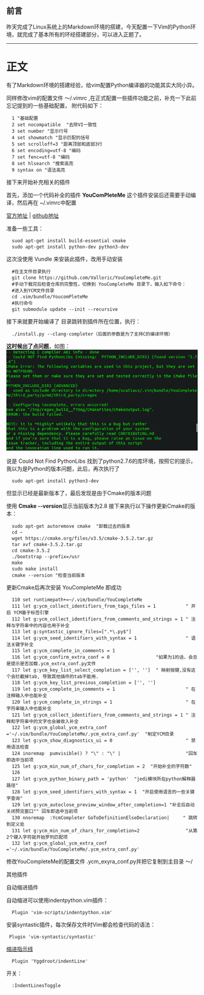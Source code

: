 ## 前言
昨天完成了Linux系统上的Markdown环境的搭建，今天配置一下Vim的Python环境，就完成了基本所有的环经搭建部分，可以进入正题了。

---
# 正文
有了Markdown环境的搭建经验，给vim配置Python编译器的功能其实大同小异。

同样修改vim的配置文件 ～/.vimrc ,在正式配置一些插件功能之前，补充一下此前忘记提到的一些基础配置，
附代码如下：

      1 "基础配置
      2 set nocompatible  "去除VI一致性
      3 set number "显示行号       
      4 set showmatch "显示匹配的括号
      5 set scrolloff=3 "距离顶部和底部3行
      6 set encoding=utf-8 "编码   
      7 set fenc=utf-8 "编码       
      8 set hlsearch "搜索高亮     
      9 syntax on "语法高亮  

接下来开始补充相关的插件

首先，添加一个代码补全的插件  **YouComPleteMe**
这个插件安装后还需要手动编译，然后再在  ~/.vimrc中配置

[官方地址](http://valloric.github.io/YouCompleteMe/)     |      [github地址](https://github.com/Valloric/YouCompleteMe)

准备一些工具：

      suod apt-get install build-essential cmake
      sudo apt-get install python-dev python3-dev

这次没使用 Vundle 来安装此插件，改用手动安装

      #在主文件目录执行
      git clone https://github.com/Valloric/YouCompleteMe.git
      #手动下载完后检查仓库的完整性，切换到 YouCompleteMe 目录下，输入如下命令：
      #进入到YCM文件目录
      cd .vim/bundle/YoucomPleteMe 
      #执行命令
      git submodule update --init --recursive

接下来就要开始编译了
目录跳转到插件所在位置，执行：

      ./install.py --clang-completer（后面的参数是为了支持C的编译环境）

**这时候出了点问题**，如图：![](../img/python_env/complete_error.png)

说是 Could Not Find PythonLibs 找到了python2.7.6的库环境，按照它的提示，我以为是Python的版本问题，此后，再次执行了
  
      sudo apt-get install python3-dev

但显示已经是最新版本了，最后发现是由于Cmake的版本问题

使用 **Cmake --version**显示当前版本为2.8
接下来执行以下操作更新Cmake的版本：

      sudo apt-get autoremove cmake  "卸载过去的版本
      cd ~
      wget https://cmake.org/files/v3.5/cmake-3.5.2.tar.gz
      tar xvf cmake-3.5.2.tar.gz
      cd cmake-3.5.2
      ./bootstrap --prefix=/usr
      make
      sudo make install
      cmake --version "检查当前版本


更新Cmake后再次安装 YouCompleteMe 即成功

      110 set runtimepath+=~/.vim/bundle/YouCompleteMe
      111 let g:ycm_collect_identifiers_from_tags_files = 1           " 开启 YCM基于标签引擎  
      112 let g:ycm_collect_identifiers_from_comments_and_strings = 1 " 注释与字符串中的内容也用于补全  
      113 let g:syntastic_ignore_files=[".*\.py$"]
      114 let g:ycm_seed_identifiers_with_syntax = 1                  " 语法关键字补全  
      115 let g:ycm_complete_in_comments = 1
      116 let g:ycm_confirm_extra_conf = 0                 "如果为1的话，会总是提示是否加载.ycm_extra_conf.py文件  
      117 let g:ycm_key_list_select_completion = ['', '']  " 映射按键,没有这个会拦截掉tab, 导致其他插件的tab不能用.  
      118 let g:ycm_key_list_previous_completion = ['', '']
      119 let g:ycm_complete_in_comments = 1                          " 在注释输入中也能补全  
      120 let g:ycm_complete_in_strings = 1                           " 在字符串输入中也能补全  
      121 let g:ycm_collect_identifiers_from_comments_and_strings = 1 " 注释和字符串中的文字也会被收入补全  
      122 let g:ycm_global_ycm_extra_conf ='~/.vim/bundle/YouCompleteMe/.ycm_extra_conf.py'  "制定YCM目录
      123 let g:ycm_show_diagnostics_ui = 0                           " 禁用语法检查  
      124 inoremap  pumvisible() ? "\" : "\" |                        "回车即选中当前项
      125 let g:ycm_min_num_of_chars_for_completion = 2  "开始补全的字符数"
      126 
      127 let g:ycm_python_binary_path = 'python'  "jedi模块所在python解释器路径"
      128 let g:ycm_seed_identifiers_with_syntax = 1  "开启使用语言的一些关键字查询"
      129 let g:ycm_autoclose_preview_window_after_completion=1 "补全后自动关闭预览窗口"" 回车即选中当前项
      130 nnoremap  :YcmCompleter GoToDefinitionElseDeclaration|     " 跳转到定义处
      131 let g:ycm_min_num_of_chars_for_completion=2                 "从第2个键入字符就开始罗列匹配项 
      132 let g:ycm_global_ycm_extra_conf ='~/.vim/bundle/YouCompleteMe/.ycm_extra_conf.py'


修改YouCompleteMe的配置文件 .ycm_exyra_conf.py并把它复制到主目录 ～/


其他插件

自动缩进插件

自动缩进可以使用indentpython.vim插件：

      Plugin 'vim-scripts/indentpython.vim'

安装syntastic插件，每次保存文件时Vim都会检查代码的语法：


     Plugin 'vim-syntastic/syntastic'

[缩进指示线](https://github.com/Yggdroot/indentLine)

      Plugin 'Yggdroot/indentLine'

开关：

      :IndentLinesToggle
